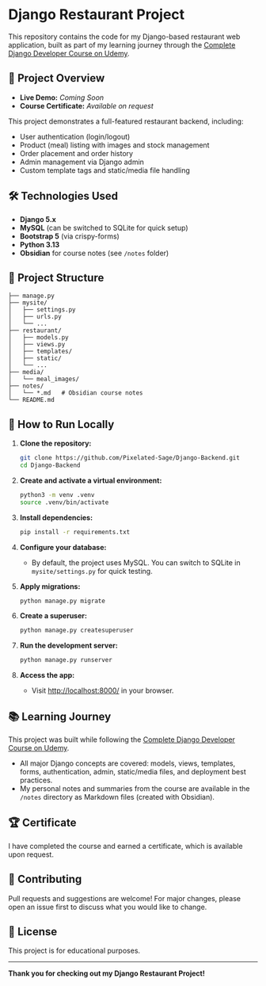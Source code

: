 # Django Restaurant Project

This repository contains the code for my Django-based restaurant web application, built as part of my learning journey through the [Complete Django Developer Course on Udemy](https://www.udemy.com/share/10cI0l3@Rdx-CHLmT5UYec43htQkefxe13nYrqvL09BSEkpITRVn-s9dzDDsAMIdcP_ty9__4w==/).

## 🚀 Project Overview

- **Live Demo:** _Coming Soon_
- **Course Certificate:** _Available on request_

This project demonstrates a full-featured restaurant backend, including:
- User authentication (login/logout)
- Product (meal) listing with images and stock management
- Order placement and order history
- Admin management via Django admin
- Custom template tags and static/media file handling

## 🛠️ Technologies Used

- **Django 5.x**
- **MySQL** (can be switched to SQLite for quick setup)
- **Bootstrap 5** (via crispy-forms)
- **Python 3.13**
- **Obsidian** for course notes (see `/notes` folder)

## 📂 Project Structure

```
├── manage.py
├── mysite/
│   ├── settings.py
│   ├── urls.py
│   └── ...
├── restaurant/
│   ├── models.py
│   ├── views.py
│   ├── templates/
│   ├── static/
│   └── ...
├── media/
│   └── meal_images/
├── notes/
│   └── *.md   # Obsidian course notes
└── README.md
```

## 📝 How to Run Locally

1. **Clone the repository:**
    ```bash
    git clone https://github.com/Pixelated-Sage/Django-Backend.git
    cd Django-Backend
    ```

2. **Create and activate a virtual environment:**
    ```bash
    python3 -m venv .venv
    source .venv/bin/activate
    ```

3. **Install dependencies:**
    ```bash
    pip install -r requirements.txt
    ```

4. **Configure your database:**
    - By default, the project uses MySQL. You can switch to SQLite in `mysite/settings.py` for quick testing.

5. **Apply migrations:**
    ```bash
    python manage.py migrate
    ```

6. **Create a superuser:**
    ```bash
    python manage.py createsuperuser
    ```

7. **Run the development server:**
    ```bash
    python manage.py runserver
    ```

8. **Access the app:**
    - Visit [http://localhost:8000/](http://localhost:8000/) in your browser.

## 📚 Learning Journey

This project was built while following the [Complete Django Developer Course on Udemy](https://www.udemy.com/share/10cI0l3@Rdx-CHLmT5UYec43htQkefxe13nYrqvL09BSEkpITRVn-s9dzDDsAMIdcP_ty9__4w==/).
- All major Django concepts are covered: models, views, templates, forms, authentication, admin, static/media files, and deployment best practices.
- My personal notes and summaries from the course are available in the `/notes` directory as Markdown files (created with Obsidian).

## 🏆 Certificate

I have completed the course and earned a certificate, which is available upon request.

## 🤝 Contributing

Pull requests and suggestions are welcome! For major changes, please open an issue first to discuss what you would like to change.

## 📄 License

This project is for educational purposes.

---

**Thank you for checking out my Django Restaurant Project!**
